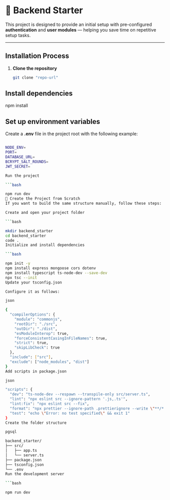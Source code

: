 # 🧩 Backend Starter

This project is designed to provide an initial setup with pre-configured **authentication** and **user modules** — helping you save time on repetitive setup tasks.

---

##  Installation Process

1. **Clone the repository**
   ```bash
   git clone "repo-url"
## Install dependencies

npm install

## Set up environment variables

Create a <b>.env</b> file in the project root with the following example:

```bash

NODE_ENV=
PORT=
DATABASE_URL=
BCRYPT_SALT_ROUNDS=
JWT_SECRET=

Run the project

```bash

npm run dev
🧱 Create the Project from Scratch
If you want to build the same structure manually, follow these steps:

Create and open your project folder

```bash

mkdir backend_starter
cd backend_starter
code .
Initialize and install dependencies

```bash

npm init -y
npm install express mongoose cors dotenv
npm install typescript ts-node-dev --save-dev
npx tsc --init
Update your tsconfig.json

Configure it as follows:

json

{
  "compilerOptions": {
    "module": "commonjs",
    "rootDir": "./src",
    "outDir": "./dist",
    "esModuleInterop": true,
    "forceConsistentCasingInFileNames": true,
    "strict": true,
    "skipLibCheck": true
  },
  "include": ["src"],
  "exclude": ["node_modules", "dist"]
}
Add scripts in package.json

json

"scripts": {
  "dev": "ts-node-dev --respawn --transpile-only src/server.ts",
  "lint": "npx eslint src --ignore-pattern '.js,.ts'",
  "lint:fix": "npx eslint src --fix",
  "format": "npx prettier --ignore-path .prettierignore --write \"**/*.{js,ts,json}\"",
  "test": "echo \"Error: no test specified\" && exit 1"
}
Create the folder structure

pgsql

backend_starter/
├── src/
│   ├── app.ts
│   └── server.ts
├── package.json
├── tsconfig.json
└── .env
Run the development server

```bash

npm run dev